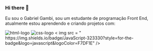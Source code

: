 ### Hi there 👋	

Eu sou o Gabriel Gambi, sou um estudante de programação  Front End, atualmente estou aprendendo e criando projetos com:
<br>

<img src="https://img.shields.io/badge/HTML5-E34F26?style=for-the-badge&logo=html5&logoColor=white"  alt="html-logo" />
<img src="https://img.shields.io/badge/CSS3-1572B6?style=for-the-badge&logo=css3&logoColor=white" alt="css-logo" />
< img   src = " https://img.shields.io/badge/JavaScript-323330?style=for-the-badge&logo=javascript&logoColor=F7DF1E" />

